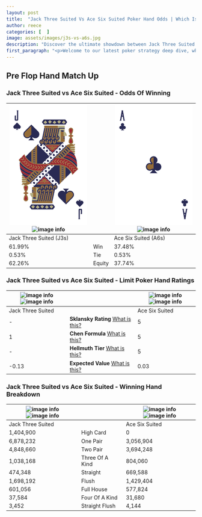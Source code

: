 ```yaml
---
layout: post
title:  "Jack Three Suited Vs Ace Six Suited Poker Hand Odds | Which Is The Better Hand In Poker? A Complete Guide"
author: reece
categories: [  ]
image: assets/images/j3s-vs-a6s.jpg
description: "Discover the ultimate showdown between Jack Three Suited and Ace Six Suited in poker! Uncover the odds, strategies, and scenarios where one hand triumphs over the other. Get ready to up your poker game with this thrilling analysis."
first_paragraph: "<p>Welcome to our latest poker strategy deep dive, where we're pitting two distinct hands against each other in a high-stakes showdown: Jack Three Suited vs Ace Six Suited.</p><p>In the dynamic world of poker, every decision counts, and knowing which hand holds the upper hand is key to your success at the table.</p><p>In this article, we'll dissect these two hands, explore the scenarios where one dominates the other, and equip you with the knowledge to make strategic choices that can tip the odds in your favor.</p><p>Get ready to unravel the intriguing dynamics of these poker hands and elevate your game to new heights.</p>"
---
```




[comment]: # (sp0)

## Pre Flop Hand Match Up

<div class="table hand-ratings" markdown="1"> 



### Jack Three Suited vs Ace Six Suited - Odds Of Winning


    
| ![image info](assets/images/hand1/j.png) ![image info](assets/images/hand1/3s.png) |  | ![image info](assets/images/hand2/a.png) ![image info](assets/images/hand2/6s.png) |
| -------- | -------- | -------- |
| Jack Three Suited (J3s) |  | Ace Six Suited (A6s) |
| 61.99% | Win | 37.48% |
| 0.53% | Tie | 0.53% |
| 62.26% | Equity | 37.74% |




[comment]: # (sp1)



### Jack Three Suited vs Ace Six Suited - Limit Poker Hand Ratings


    
| ![image info](https://www.riverpairs.com/assets/images/hand1/j.png) ![image info](https://www.riverpairs.com/assets/images/hand1/3s.png) |  | ![image info](https://www.riverpairs.com/assets/images/hand2/a.png) ![image info](https://www.riverpairs.com/assets/images/hand2/6s.png) |
| -------- | -------- | -------- |
| Jack Three Suited |  | Ace Six Suited |
| - | **Sklansky Rating** [What is this?](/sklansky-rating-explained) | 5 |
| 1 | **Chen Formula** [What is this?](/chen-formula-explained) | 5 |
| - | **Hellmuth Tier** [What is this?](/Hellmuth-tier-explained) | 5 |
| -0.13 | **Expected Value** [What is this?](/expected-value-explained) | 0.03 |




[comment]: # (sp2)



### Jack Three Suited vs Ace Six Suited - Winning Hand Breakdown


    
| ![image info](https://www.riverpairs.com/assets/images/hand1/j.png) ![image info](https://www.riverpairs.com/assets/images/hand1/3s.png) |  | ![image info](https://www.riverpairs.com/assets/images/hand2/a.png) ![image info](https://www.riverpairs.com/assets/images/hand2/6s.png) |
| -------- | -------- | -------- |
| Jack Three Suited |  | Ace Six Suited |
| 1,404,900 | High Card | 0 |
| 6,878,232 | One Pair | 3,056,904 |
| 4,848,660 | Two Pair | 3,694,248 |
| 1,038,168 | Three Of A Kind | 804,060 |
| 474,348 | Straight | 669,588 |
| 1,698,192 | Flush | 1,429,404 |
| 601,056 | Full House | 577,824 |
| 37,584 | Four Of A Kind | 31,680 |
| 3,452 | Straight Flush | 4,144 |




[comment]: # (sp3)



</div>

[comment]: # (sp4)



[comment]: # (sp5)

